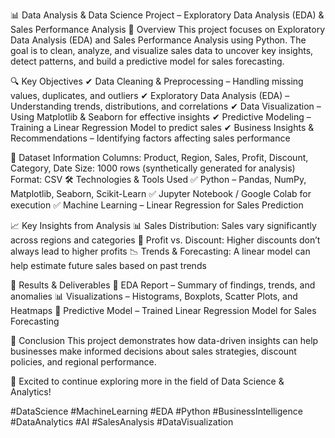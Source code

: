 📊 Data Analysis & Data Science Project – Exploratory Data Analysis (EDA) & Sales Performance Analysis
📌 Overview
This project focuses on Exploratory Data Analysis (EDA) and Sales Performance Analysis using Python. The goal is to clean, analyze, and visualize sales data to uncover key insights, detect patterns, and build a predictive model for sales forecasting.

🔍 Key Objectives
✔ Data Cleaning & Preprocessing – Handling missing values, duplicates, and outliers
✔ Exploratory Data Analysis (EDA) – Understanding trends, distributions, and correlations
✔ Data Visualization – Using Matplotlib & Seaborn for effective insights
✔ Predictive Modeling – Training a Linear Regression Model to predict sales
✔ Business Insights & Recommendations – Identifying factors affecting sales performance

📂 Dataset Information
Columns: Product, Region, Sales, Profit, Discount, Category, Date
Size: 1000 rows (synthetically generated for analysis)
Format: CSV
🛠️ Technologies & Tools Used
✅ Python – Pandas, NumPy, Matplotlib, Seaborn, Scikit-Learn
✅ Jupyter Notebook / Google Colab for execution
✅ Machine Learning – Linear Regression for Sales Prediction

📈 Key Insights from Analysis
📊 Sales Distribution: Sales vary significantly across regions and categories
📌 Profit vs. Discount: Higher discounts don’t always lead to higher profits
📉 Trends & Forecasting: A linear model can help estimate future sales based on past trends

🚀 Results & Deliverables
📄 EDA Report – Summary of findings, trends, and anomalies
📊 Visualizations – Histograms, Boxplots, Scatter Plots, and Heatmaps
🤖 Predictive Model – Trained Linear Regression Model for Sales Forecasting

📢 Conclusion
This project demonstrates how data-driven insights can help businesses make informed decisions about sales strategies, discount policies, and regional performance.

🚀 Excited to continue exploring more in the field of Data Science & Analytics!

#DataScience #MachineLearning #EDA #Python #BusinessIntelligence #DataAnalytics #AI #SalesAnalysis #DataVisualization
